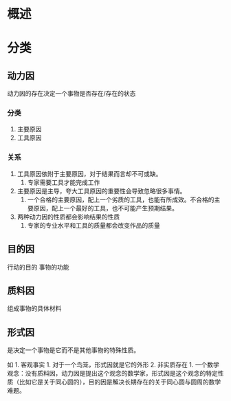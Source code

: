 # 概述

# 分类
## 动力因
动力因的存在决定一个事物是否存在/存在的状态
### 分类
1. 主要原因
2. 工具原因
### 关系
1. 工具原因依附于主要原因，对于结果而言却不可或缺。
	1. 专家需要工具才能完成工作
2. 主要原因是主导，夸大工具原因的重要性会导致忽略很多事情。
	1. 一个合格的主要原因，配上一个劣质的工具，也能有所成效。不合格的主要原因，配上一个最好的工具，也不可能产生预期结果。
3. 两种动力因的性质都会影响结果的性质
	1. 专家的专业水平和工具的质量都会改变作品的质量
## 目的因
行动的目的
事物的功能
## 质料因
组成事物的具体材料
## 形式因
是决定一个事物是它而不是其他事物的特殊性质。

如
	1. 客观事实
		1. 对于一个鸟笼，形式因就是它的外形
	2. 非实质存在
		1. 一个数学观念：没有质料因，动力因是提出这个观念的数学家，形式因是这个观念的特定性质（比如它是关于同心圆的），目的因是解决长期存在的关于同心圆与圆周的数学难题。